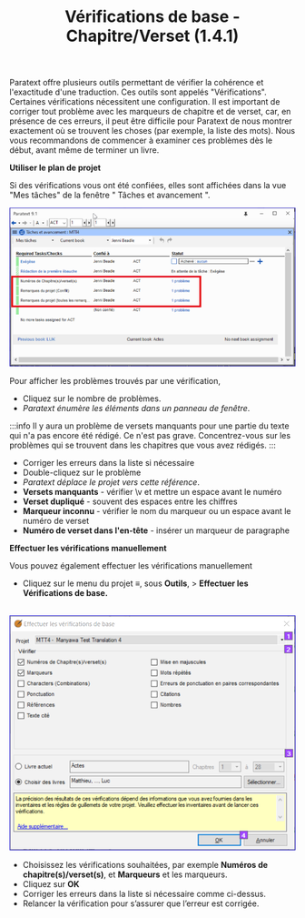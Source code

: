 ﻿---
title: Vérifications de base - Chapitre/Verset (1.4.1)
---

Paratext offre plusieurs outils permettant de vérifier la cohérence et l'exactitude d'une traduction. Ces outils sont appelés "Vérifications". Certaines vérifications nécessitent une configuration. Il est important de corriger tout problème avec les marqueurs de chapitre et de verset, car, en présence de ces erreurs, il peut être difficile pour Paratext de nous montrer exactement où se trouvent les choses (par exemple, la liste des mots). Nous vous recommandons de commencer à examiner ces problèmes dès le début, avant même de terminer un livre.

**Utiliser le plan de projet**

Si des vérifications vous ont été confiées, elles sont affichées dans la vue "Mes tâches" de la fenêtre " Tâches et avancement ".

![](../media/9f7b16ff10df32e45d1c6490a1e713b0.png)

Pour afficher les problèmes trouvés par une vérification,

-   Cliquez sur le nombre de problèmes.
   -  *Paratext énumère les éléments dans un panneau de fenêtre*.

:::info
Il y aura un problème de versets manquants pour une partie du texte qui n'a pas encore été rédigé. Ce n'est pas grave. Concentrez-vous sur les problèmes qui se trouvent dans les chapitres que vous avez rédigés.
:::
-   Corriger les erreurs dans la liste si nécessaire
-   Double-cliquez sur le problème
   -  *Paratext déplace le projet vers cette référence*.
-   **Versets manquants** - vérifier \\v et mettre un espace avant le numéro
-   **Verset dupliqué** - souvent des espaces entre les chiffres
-   **Marqueur inconnu** - vérifier le nom du marqueur ou un espace avant le numéro de verset
-   **Numéro de verset dans l'en-tête** - insérer un marqueur de paragraphe

**Effectuer les vérifications manuellement**

Vous pouvez également effectuer les vérifications manuellement

-   Cliquez sur le menu du projet **≡**, sous **Outils**, \> **Effectuer les Vérifications de base.**

    ![](../media/840d7065089631e747e9f60a9471314a.png)

-   Choisissez les vérifications souhaitées, par exemple **Numéros de chapitre(s)/verset(s)**, et **Marqueurs** et les marqueurs.
-   Cliquez sur **OK**
-   Corriger les erreurs dans la liste si nécessaire comme ci-dessus.
-   Relancer la vérification pour s’assurer que l’erreur est corrigée.

